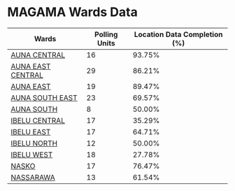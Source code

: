 
# MAGAMA Wards Data

| Wards | Polling Units | Location Data Completion (%) |
| ---- | ----- | ------- |
| [AUNA CENTRAL](./wards/17130-auna-central) | 16 | 93.75% |
| [AUNA EAST CENTRAL](./wards/17131-auna-east-central) | 29 | 86.21% |
| [AUNA EAST](./wards/17132-auna-east) | 19 | 89.47% |
| [AUNA SOUTH EAST](./wards/17133-auna-south-east) | 23 | 69.57% |
| [AUNA SOUTH](./wards/17134-auna-south) | 8 | 50.00% |
| [IBELU CENTRAL](./wards/17135-ibelu-central) | 17 | 35.29% |
| [IBELU EAST](./wards/17136-ibelu-east) | 17 | 64.71% |
| [IBELU NORTH](./wards/17137-ibelu-north) | 12 | 50.00% |
| [IBELU WEST](./wards/17138-ibelu-west) | 18 | 27.78% |
| [NASKO](./wards/17139-nasko) | 17 | 76.47% |
| [NASSARAWA](./wards/17140-nassarawa) | 13 | 61.54% |




